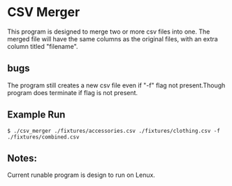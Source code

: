 # CSV Merger 

This program is designed to merge two or more csv files into one. The merged
file will have the same columns as the original files, with an extra column
titled "filename".

## bugs
The program still creates a new csv file even if "-f" flag not present.Though
program does terminate if flag is not present.

## Example Run
```
$ ./csv_merger ./fixtures/accessories.csv ./fixtures/clothing.csv -f ./fixtures/combined.csv
```
## Notes:
Current runable program is design to run on Lenux.



